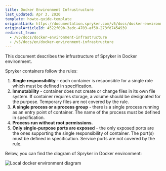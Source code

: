 ```yaml
---
title: Docker Environment Infrustructure
last_updated: Apr 3, 2020
template: howto-guide-template
originalLink: https://documentation.spryker.com/v5/docs/docker-environment-infrastructure
originalArticleId: 4522f09b-3adc-4703-af50-273fd7454939
redirect_from:
  - /v5/docs/docker-environment-infrastructure
  - /v5/docs/en/docker-environment-infrastructure
---
```


This document describes the infrustructure of Spryker in Docker environment.

Spryker containers  follow the rules:

1. **Single responsibility** - each container is responsible for a single role which must be defined in specification.
2. **Immutability** - container does not create or change files in its own file system. If container requires storage, a volume should be designated for the purpose. Temporary files are not covered by the rule.
3. **A single process or a process group** - there is a single process running as an entry point of container. The name of the process must be defined in specification.
4. **Process run without root permissions.**
5. **Only single-purpose ports are exposed** - the only exposed ports are the ones supporting the single responsibility of container. The port(s) must be defined in specification. Service ports are not covered by the rule.

Below, you can find the diagram of Spryker in Docker environment:

 ![Local docker environment diagram](https://spryker.s3.eu-central-1.amazonaws.com/docs/Developer+Guide/Installation/Spryker+in+Docker/docker-local-environment-diagram.png) 


